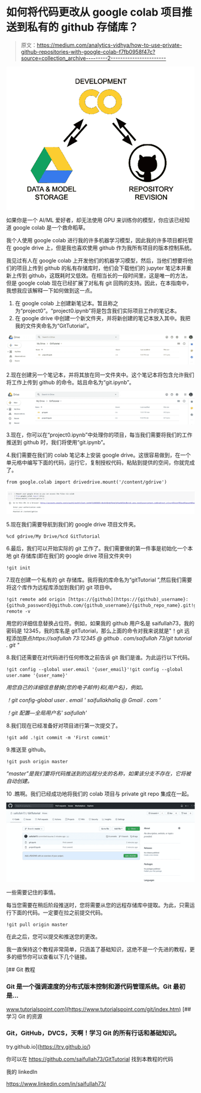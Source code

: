 # 如何将代码更改从 google colab 项目推送到私有的 github 存储库？

> 原文：<https://medium.com/analytics-vidhya/how-to-use-private-github-repositories-with-google-colab-f7fb0958f47c?source=collection_archive---------2----------------------->

![](img/21c17eaf696a7b5706f4550fce607b4f.png)

如果你是一个 AI/ML 爱好者，却无法使用 GPU 来训练你的模型，你应该已经知道 google colab 是一个救命稻草。

我个人使用 google colab 进行我的许多机器学习模型，因此我的许多项目都托管在 google drive 上，但是我也喜欢使用 github 作为我所有项目的版本控制系统。

我见过有人在 google colab 上开发他们的机器学习模型，然后，当他们想要将他们的项目上传到 github 的私有存储库时，他们会下载他们的 jupyter 笔记本并重新上传到 github，这既耗时又低效。在相当长的一段时间里，这是唯一的方法，但是 google colab 现在已经扩展了对私有 git 回购的支持。因此，在本指南中，我想我应该解释一下如何做到这一点。

1.  在 google colab 上创建新笔记本。暂且称之为“project0”。“project0.ipynb”将是包含我们实际项目工作的笔记本。
2.  在 google drive 中创建一个新文件夹，并将新创建的笔记本放入其中。我把我的文件夹命名为“GitTutorial”。

![](img/d68bde9fbabc55f4398d53659a1813d8.png)

2.现在创建另一个笔记本，并将其放在同一文件夹中。这个笔记本将包含允许我们将工作上传到 github 的命令。姑且命名为“git.ipynb”。

![](img/08cc78c02b97f6d49cb7a8dddc719853.png)

3.现在，你可以在“project0.ipynb”中处理你的项目，每当我们需要将我们的工作推送到 github 时，我们将使用“git.ipynb”。

4.我们需要在我们的 colab 笔记本上安装 google drive。这很容易做到，在一个单元格中编写下面的代码，运行它，复制授权代码，粘贴到提供的空间，你就完成了。

```
from google.colab import drivedrive.mount('/content/gdrive')
```

![](img/c2744929baf491d043708b21b23dea5f.png)

5.现在我们需要导航到我们的 google drive 项目文件夹。

```
%cd gdrive/My Drive/%cd GitTutorial
```

6.最后，我们可以开始实际的 git 工作了。我们需要做的第一件事是初始化一个本地 git 存储库(即在我们的 google drive 项目文件夹中)

```
!git init
```

7.现在创建一个私有的 git 存储库。我将我的库命名为“gitTutorial ”,然后我们需要将这个库作为远程库添加到我们的 git 项目中。

```
!git remote add origin [https://{github](https://{github)_username}:{github_password}@github.com/{github_username}/{github_repo_name}.git!git remote -v
```

用您的详细信息替换占位符。例如，如果我的 github 用户名是 saifullah73，我的密码是 12345，我的库名是 gitTutorial，那么上面的命令对我来说就是"！git 远程添加原点*https://saifullah 73:12345 @ github . com/saifullah 73/git tutorial . git "*

8.我们还需要在对代码进行任何修改之前告诉 git 我们是谁。为此运行以下代码。

```
!git config --global user.email '{user_email}'!git config --global user.name '{user_name}'
```

*用您自己的详细信息替换{您的电子邮件}和{用户名}，例如。*

*！git config-global user . email ' saifullakhaliq @ Gmail . com '*

*！git 配置—全局用户名' saifullah'*

8.我们现在已经准备好对项目进行第一次提交了。

```
!git add .!git commit -m 'First commit'
```

9.推送至 github。

```
!git push origin master
```

*“master”是我们要将代码推送到的远程分支的名称，如果该分支不存在，它将被自动创建。*

10 .瞧啊。我们已经成功地将我们的 colab 项目与 private git repo 集成在一起。

![](img/b81e2daf0568d4d4d277f502f1035312.png)

一些需要记住的事情。

每当您需要在稍后阶段推送时，您将需要从您的远程存储库中提取。为此，只需运行下面的代码。一定要在拉之前提交代码。

```
!git pull origin master
```

在此之后，您可以提交和推送您的更改。

我一直保持这个教程非常简单，只涵盖了基础知识，这绝不是一个先进的教程，更多的细节你可以查看以下几个链接。

[](https://www.tutorialspoint.com/git/index.htm) [## Git 教程

### Git 是一个强调速度的分布式版本控制和源代码管理系统。Git 最初是…

www.tutorialspoint.com](https://www.tutorialspoint.com/git/index.htm) [](https://try.github.io/) [## 学习 Git 的资源

### Git，GitHub，DVCS，天啊！学习 Git 的所有行话和基础知识。

try.github.io](https://try.github.io/) 

你可以在 https://github.com/saifullah73/GitTutorial 找到本教程的代码

我的 linkedIn

https://www.linkedin.com/in/saifullah73/
